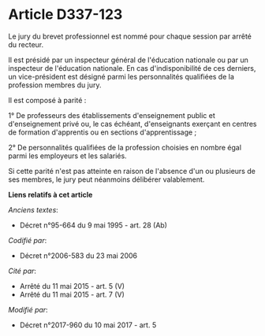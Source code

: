 # Article D337-123

Le jury du brevet professionnel est nommé pour chaque session par arrêté du recteur.

Il est présidé par un inspecteur général de l'éducation nationale ou par un inspecteur de l'éducation nationale. En cas
d'indisponibilité de ces derniers, un vice-président est désigné parmi les personnalités qualifiées de la profession membres
du jury.

Il est composé à parité :

1° De professeurs des établissements d'enseignement public et d'enseignement privé ou, le cas échéant, d'enseignants exerçant
en centres de formation d'apprentis ou en sections d'apprentissage ;

2° De personnalités qualifiées de la profession choisies en nombre égal parmi les employeurs et les salariés.

Si cette parité n'est pas atteinte en raison de l'absence d'un ou plusieurs de ses membres, le jury peut néanmoins délibérer
valablement.

**Liens relatifs à cet article**

_Anciens textes_:

  - Décret n°95-664 du 9 mai 1995 - art. 28 (Ab)

_Codifié par_:

  - Décret n°2006-583 du 23 mai 2006

_Cité par_:

  - Arrêté du 11 mai 2015 - art. 5 (V)
  - Arrêté du 11 mai 2015 - art. 7 (V)

_Modifié par_:

  - Décret n°2017-960 du 10 mai 2017 - art. 5
